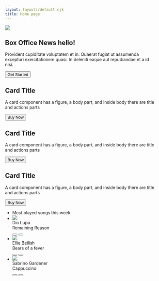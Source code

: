 ```yaml
---
layout: layouts/default.njk
title: Home page
---
```


<section class="hero rounded-box container mx-auto bg-base-100 my-10 py-10">
  <div class="hero-content flex-col lg:flex-row">
    <img
      src="https://img.daisyui.com/images/stock/photo-1635805737707-575885ab0820.webp"
      class="max-w-sm rounded-lg shadow-2xl"
    />
    <div class="prose">
      <h1 class="text-5xl font-bold">Box Office News hello!</h1>
      <p>
        Provident cupiditate voluptatem et in. Quaerat fugiat ut assumenda excepturi exercitationem
        quasi. In deleniti eaque aut repudiandae et a id nisi.
      </p>
      <button class="btn btn-primary">Get Started</button>
    </div>
  </div>
</section>

<section class="container mx-auto grid grid-cols sm:grid-cols-2 md:grid-cols-3 gap-5 my-10">
  <div class="card card-border bg-base-100">
    <div class="card-body">
      <h2 class="card-title">Card Title</h2>
      <p>A card component has a figure, a body part, and inside body there are title and actions parts</p>
      <div class="card-actions justify-end">
        <button class="btn btn-primary">Buy Now</button>
      </div>
    </div>
  </div>
  <div class="card card-border bg-base-100">
    <div class="card-body">
      <h2 class="card-title">Card Title</h2>
      <p>A card component has a figure, a body part, and inside body there are title and actions parts</p>
      <div class="card-actions justify-end">
        <button class="btn btn-primary">Buy Now</button>
      </div>
    </div>
  </div>
  <div class="card card-border bg-base-100">
    <div class="card-body">
      <h2 class="card-title">Card Title</h2>
      <p>A card component has a figure, a body part, and inside body there are title and actions parts</p>
      <div class="card-actions justify-end">
        <button class="btn btn-primary">Buy Now</button>
      </div>
    </div>
  </div>
</section>
<section class="container mx-auto my-10">
  <ul class="list bg-base-100 rounded-box shadow-md">
    <li class="p-4 pb-2 text-xs opacity-60 tracking-wide">Most played songs this week</li>
    <li class="list-row">
      <div><img class="size-10 rounded-box" src="https://img.daisyui.com/images/profile/demo/1@94.webp"/></div>
      <div>
        <div>Dio Lupa</div>
        <div class="text-xs uppercase font-semibold opacity-60">Remaining Reason</div>
      </div>
      <button class="btn btn-square btn-ghost">
        <svg class="size-[1.2em]" xmlns="http://www.w3.org/2000/svg" viewBox="0 0 24 24"><g stroke-linejoin="round" stroke-linecap="round" stroke-width="2" fill="none" stroke="currentColor"><path d="M6 3L20 12 6 21 6 3z"></path></g></svg>
      </button>
      <button class="btn btn-square btn-ghost">
        <svg class="size-[1.2em]" xmlns="http://www.w3.org/2000/svg" viewBox="0 0 24 24"><g stroke-linejoin="round" stroke-linecap="round" stroke-width="2" fill="none" stroke="currentColor"><path d="M19 14c1.49-1.46 3-3.21 3-5.5A5.5 5.5 0 0 0 16.5 3c-1.76 0-3 .5-4.5 2-1.5-1.5-2.74-2-4.5-2A5.5 5.5 0 0 0 2 8.5c0 2.3 1.5 4.05 3 5.5l7 7Z"></path></g></svg>
      </button>
    </li> 
    <li class="list-row">
      <div><img class="size-10 rounded-box" src="https://img.daisyui.com/images/profile/demo/4@94.webp"/></div>
      <div>
        <div>Ellie Beilish</div>
        <div class="text-xs uppercase font-semibold opacity-60">Bears of a fever</div>
      </div>
      <button class="btn btn-square btn-ghost">
        <svg class="size-[1.2em]" xmlns="http://www.w3.org/2000/svg" viewBox="0 0 24 24"><g stroke-linejoin="round" stroke-linecap="round" stroke-width="2" fill="none" stroke="currentColor"><path d="M6 3L20 12 6 21 6 3z"></path></g></svg>
      </button>
      <button class="btn btn-square btn-ghost">
        <svg class="size-[1.2em]" xmlns="http://www.w3.org/2000/svg" viewBox="0 0 24 24"><g stroke-linejoin="round" stroke-linecap="round" stroke-width="2" fill="none" stroke="currentColor"><path d="M19 14c1.49-1.46 3-3.21 3-5.5A5.5 5.5 0 0 0 16.5 3c-1.76 0-3 .5-4.5 2-1.5-1.5-2.74-2-4.5-2A5.5 5.5 0 0 0 2 8.5c0 2.3 1.5 4.05 3 5.5l7 7Z"></path></g></svg>
      </button>
    </li>
    <li class="list-row">
      <div><img class="size-10 rounded-box" src="https://img.daisyui.com/images/profile/demo/3@94.webp"/></div>
      <div>
        <div>Sabrino Gardener</div>
        <div class="text-xs uppercase font-semibold opacity-60">Cappuccino</div>
      </div>
      <button class="btn btn-square btn-ghost">
        <svg class="size-[1.2em]" xmlns="http://www.w3.org/2000/svg" viewBox="0 0 24 24"><g stroke-linejoin="round" stroke-linecap="round" stroke-width="2" fill="none" stroke="currentColor"><path d="M6 3L20 12 6 21 6 3z"></path></g></svg>
      </button>
      <button class="btn btn-square btn-ghost">
        <svg class="size-[1.2em]" xmlns="http://www.w3.org/2000/svg" viewBox="0 0 24 24"><g stroke-linejoin="round" stroke-linecap="round" stroke-width="2" fill="none" stroke="currentColor"><path d="M19 14c1.49-1.46 3-3.21 3-5.5A5.5 5.5 0 0 0 16.5 3c-1.76 0-3 .5-4.5 2-1.5-1.5-2.74-2-4.5-2A5.5 5.5 0 0 0 2 8.5c0 2.3 1.5 4.05 3 5.5l7 7Z"></path></g></svg>
      </button>
    </li> 
  </ul>
</section>
